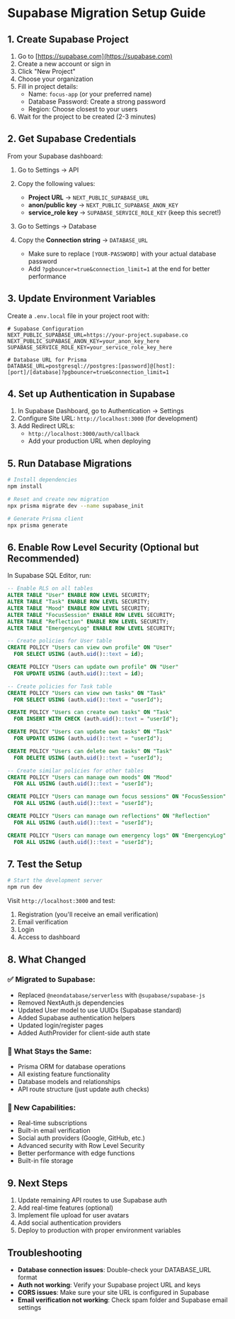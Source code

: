 # Supabase Migration Setup Guide

## 1. Create Supabase Project

1. Go to [https://supabase.com](https://supabase.com)
2. Create a new account or sign in
3. Click "New Project"
4. Choose your organization
5. Fill in project details:
   - Name: `focus-app` (or your preferred name)
   - Database Password: Create a strong password
   - Region: Choose closest to your users
6. Wait for the project to be created (2-3 minutes)

## 2. Get Supabase Credentials

From your Supabase dashboard:

1. Go to Settings → API
2. Copy the following values:
   - **Project URL** → `NEXT_PUBLIC_SUPABASE_URL`
   - **anon/public key** → `NEXT_PUBLIC_SUPABASE_ANON_KEY`
   - **service_role key** → `SUPABASE_SERVICE_ROLE_KEY` (keep this secret!)

3. Go to Settings → Database
4. Copy the **Connection string** → `DATABASE_URL`
   - Make sure to replace `[YOUR-PASSWORD]` with your actual database password
   - Add `?pgbouncer=true&connection_limit=1` at the end for better performance

## 3. Update Environment Variables

Create a `.env.local` file in your project root with:

```env
# Supabase Configuration
NEXT_PUBLIC_SUPABASE_URL=https://your-project.supabase.co
NEXT_PUBLIC_SUPABASE_ANON_KEY=your_anon_key_here
SUPABASE_SERVICE_ROLE_KEY=your_service_role_key_here

# Database URL for Prisma
DATABASE_URL=postgresql://postgres:[password]@[host]:[port]/[database]?pgbouncer=true&connection_limit=1
```

## 4. Set up Authentication in Supabase

1. In Supabase Dashboard, go to Authentication → Settings
2. Configure Site URL: `http://localhost:3000` (for development)
3. Add Redirect URLs:
   - `http://localhost:3000/auth/callback`
   - Add your production URL when deploying

## 5. Run Database Migrations

```bash
# Install dependencies
npm install

# Reset and create new migration
npx prisma migrate dev --name supabase_init

# Generate Prisma client
npx prisma generate
```

## 6. Enable Row Level Security (Optional but Recommended)

In Supabase SQL Editor, run:

```sql
-- Enable RLS on all tables
ALTER TABLE "User" ENABLE ROW LEVEL SECURITY;
ALTER TABLE "Task" ENABLE ROW LEVEL SECURITY;
ALTER TABLE "Mood" ENABLE ROW LEVEL SECURITY;
ALTER TABLE "FocusSession" ENABLE ROW LEVEL SECURITY;
ALTER TABLE "Reflection" ENABLE ROW LEVEL SECURITY;
ALTER TABLE "EmergencyLog" ENABLE ROW LEVEL SECURITY;

-- Create policies for User table
CREATE POLICY "Users can view own profile" ON "User"
  FOR SELECT USING (auth.uid()::text = id);

CREATE POLICY "Users can update own profile" ON "User"
  FOR UPDATE USING (auth.uid()::text = id);

-- Create policies for Task table
CREATE POLICY "Users can view own tasks" ON "Task"
  FOR SELECT USING (auth.uid()::text = "userId");

CREATE POLICY "Users can create own tasks" ON "Task"
  FOR INSERT WITH CHECK (auth.uid()::text = "userId");

CREATE POLICY "Users can update own tasks" ON "Task"
  FOR UPDATE USING (auth.uid()::text = "userId");

CREATE POLICY "Users can delete own tasks" ON "Task"
  FOR DELETE USING (auth.uid()::text = "userId");

-- Create similar policies for other tables
CREATE POLICY "Users can manage own moods" ON "Mood"
  FOR ALL USING (auth.uid()::text = "userId");

CREATE POLICY "Users can manage own focus sessions" ON "FocusSession"
  FOR ALL USING (auth.uid()::text = "userId");

CREATE POLICY "Users can manage own reflections" ON "Reflection"
  FOR ALL USING (auth.uid()::text = "userId");

CREATE POLICY "Users can manage own emergency logs" ON "EmergencyLog"
  FOR ALL USING (auth.uid()::text = "userId");
```

## 7. Test the Setup

```bash
# Start the development server
npm run dev
```

Visit `http://localhost:3000` and test:
1. Registration (you'll receive an email verification)
2. Email verification
3. Login
4. Access to dashboard

## 8. What Changed

### ✅ Migrated to Supabase:
- Replaced `@neondatabase/serverless` with `@supabase/supabase-js`
- Removed NextAuth.js dependencies
- Updated User model to use UUIDs (Supabase standard)
- Added Supabase authentication helpers
- Updated login/register pages
- Added AuthProvider for client-side auth state

### 🔄 What Stays the Same:
- Prisma ORM for database operations
- All existing feature functionality
- Database models and relationships
- API route structure (just update auth checks)

### 🚀 New Capabilities:
- Real-time subscriptions
- Built-in email verification
- Social auth providers (Google, GitHub, etc.)
- Advanced security with Row Level Security
- Better performance with edge functions
- Built-in file storage

## 9. Next Steps

1. Update remaining API routes to use Supabase auth
2. Add real-time features (optional)
3. Implement file upload for user avatars
4. Add social authentication providers
5. Deploy to production with proper environment variables

## Troubleshooting

- **Database connection issues**: Double-check your DATABASE_URL format
- **Auth not working**: Verify your Supabase project URL and keys
- **CORS issues**: Make sure your site URL is configured in Supabase
- **Email verification not working**: Check spam folder and Supabase email settings
